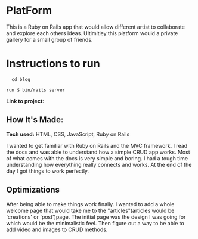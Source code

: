# PlatForm
This is a Ruby on Rails app that would allow different artist to collaborate and explore each others ideas. Ultimitley this platform would a private gallery for a small group of friends.

# Instructions to run
  ```
    cd blog
  ```
  ```
  run $ bin/rails server
  ```

**Link to project:**

## How It's Made:

**Tech used:** HTML, CSS, JavaScript, Ruby on Rails

I wanted to get familiar with Ruby on Rails and the MVC framework. I read the docs and was able to understand how a simple CRUD app works. Most of what comes with the docs is very simple and boring. I had a tough time understanding how everything really connects and works. At the end of the day I got things to work perfectly.

## Optimizations

After being able to make things work finally. I wanted to add a whole welcome page that would take me to the "articles"(articles would be 'creations' or 'post')page. The initial page was the design I was going for which would be the minimalistic feel. Then figure out a way to be able to add video and images to CRUD methods.
